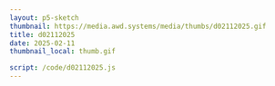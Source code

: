 ```yaml
---
layout: p5-sketch
thumbnail: https://media.awd.systems/media/thumbs/d02112025.gif
title: d02112025
date: 2025-02-11
thumbnail_local: thumb.gif

script: /code/d02112025.js
---
```


